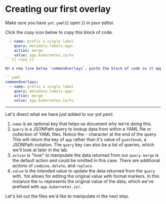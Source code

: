 # Creating our first overlay

Make sure you have `yot.yaml`{{ open }} in your editor.  

Click the copy icon below to copy this block of code.

```yaml
  - name: prefix a single label
    query: metadata.labels.app~
    action: merge
    value: app.kubernetes.io/%v
```{{ copy }}

On a new line below `commonOverlays`, paste the block of code so it appears in your editor as such:

```yaml
commonOverlays:
  - name: prefix a single label
    query: metadata.labels.app~
    action: merge
    value: app.kubernetes.io/%v
```

---

Let's disect what we have just added to our yot.yaml.

1. `name` is an optional key that helps us document why we're doing this.
1. `query` is a JSONPath query to lookup data from within a YAML file or collection of YAML files. Notice the `~` character at the end of the query.  This will return the key of `app` rather than it's value of `guestbook`, a JSONPath notation.  The `query` key can also be a list of queries, which we'll look at later in the lab.
1. `action` is "how" to manipulate the data returned from our `query`.  `merge` is the default action and could be omitted in this case.  There are additional actions of `combine`, `delete`, and `replace`.
1. `value` is the intended value to update the data returned from the `query` with.  Yot allows for editing the original value with format markers.  In this instance the `%v` represents the original value of the data, which we've prefixed with `app.kubernetes.io/`.


Let's list out the files we'd like to manipulate in the next step.